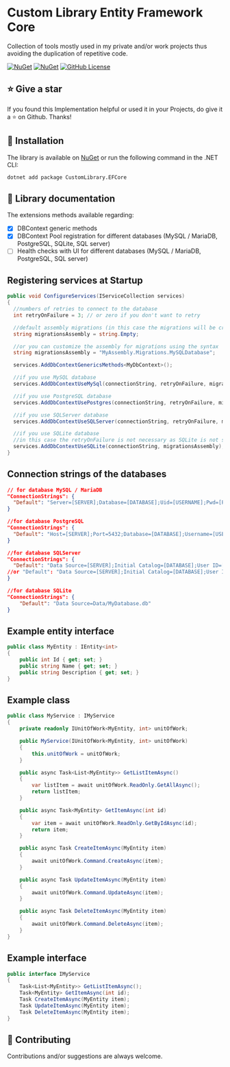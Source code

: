 # Custom Library Entity Framework Core
Collection of tools mostly used in my private and/or work projects thus avoiding the duplication of repetitive code.

[![NuGet](https://img.shields.io/nuget/v/CustomLibrary.EFCore.svg?style=for-the-badge)](https://www.nuget.org/packages/CustomLibrary.EFCore)
[![NuGet](https://img.shields.io/nuget/dt/CustomLibrary.EFCore.svg?style=for-the-badge)](https://www.nuget.org/packages/CustomLibrary.EFCore)
[![GitHub License](https://img.shields.io/github/license/AngeloDotNet/CustomLibrary.EFCore?style=for-the-badge)](https://github.com/AngeloDotNet/CustomLibrary.EFCore/blob/main/LICENSE)

## :star: Give a star
If you found this Implementation helpful or used it in your Projects, do give it a :star: on Github. Thanks!

## :dvd: Installation
The library is available on [NuGet](https://www.nuget.org/packages/CustomLibrary.EFCore) or run the following command in the .NET CLI:

```bash
dotnet add package CustomLibrary.EFCore
```

## :memo: Library documentation
The extensions methods available regarding:

- [x] DBContext generic methods<br>
- [x] DBContext Pool registration for different databases (MySQL / MariaDB, PostgreSQL, SQLite, SQL server)
- [ ] Health checks with UI for different databases (MySQL / MariaDB, PostgreSQL, SQL server)

## Registering services at Startup
```csharp
public void ConfigureServices(IServiceCollection services)
{
  //numbers of retries to connect to the database
  int retryOnFailure = 3; // or zero if you don't want to retry

  //default assembly migrations (in this case the migrations will be created in the DbContext assembly)
  string migrationsAssembly = string.Empty;

  //or you can customize the assembly for migrations using the syntax
  string migrationsAssembly = "MyAssembly.Migrations.MySQLDatabase";

  services.AddDbContextGenericsMethods<MyDbContext>();

  //if you use MySQL database
  services.AddDbContextUseMySql(connectionString, retryOnFailure, migrationsAssembly);

  //if you use PostgreSQL database
  services.AddDbContextUsePostgres(connectionString, retryOnFailure, migrationsAssembly);

  //if you use SQLServer database
  services.AddDbContextUseSQLServer(connectionString, retryOnFailure, migrationsAssembly);

  //if you use SQLite database
  //in this case the retryOnFailure is not necessary as SQLite is not subject to transient errors
  services.AddDbContextUseSQLite(connectionString, migrationsAssembly);
}
```

## Connection strings of the databases
```json
// for database MySQL / MariaDB
"ConnectionStrings": {
  "Default": "Server=[SERVER];Database=[DATABASE];Uid=[USERNAME];Pwd=[PASSWORD];Port=3306"
}

//for database PostgreSQL
"ConnectionStrings": {
  "Default": "Host=[SERVER];Port=5432;Database=[DATABASE];Username=[USERNAME];Password=[PASSWORD]"
}

//for database SQLServer
"ConnectionStrings": {
  "Default": "Data Source=[SERVER];Initial Catalog=[DATABASE];User ID=[USERNAME];Password=[PASSWORD]"
//or "Default": "Data Source=[SERVER];Initial Catalog=[DATABASE];User ID=[USERNAME];Password=[PASSWORD];Encrypt=False"
}

//for database SQLite
"ConnectionStrings": {
    "Default": "Data Source=Data/MyDatabase.db"
}
```

## Example entity interface
```csharp
public class MyEntity : IEntity<int>
{
    public int Id { get; set; }
    public string Name { get; set; }
    public string Description { get; set; }
}
```

## Example class
```csharp
public class MyService : IMyService
{
    private readonly IUnitOfWork<MyEntity, int> unitOfWork;

    public MyService(IUnitOfWork<MyEntity, int> unitOfWork)
    {
        this.unitOfWork = unitOfWork;
    }

    public async Task<List<MyEntity>> GetListItemAsync()
    {
        var listItem = await unitOfWork.ReadOnly.GetAllAsync();
        return listItem;
    }

    public async Task<MyEntity> GetItemAsync(int id)
    {
        var item = await unitOfWork.ReadOnly.GetByIdAsync(id);
        return item;
    }

    public async Task CreateItemAsync(MyEntity item)
    {
        await unitOfWork.Command.CreateAsync(item);
    }

    public async Task UpdateItemAsync(MyEntity item)
    {
        await unitOfWork.Command.UpdateAsync(item);
    }

    public async Task DeleteItemAsync(MyEntity item)
    {
        await unitOfWork.Command.DeleteAsync(item);
    }
}
```

## Example interface
```csharp
public interface IMyService
{
    Task<List<MyEntity>> GetListItemAsync();
    Task<MyEntity> GetItemAsync(int id);
    Task CreateItemAsync(MyEntity item);
    Task UpdateItemAsync(MyEntity item);
    Task DeleteItemAsync(MyEntity item);
}
```

## :muscle: Contributing

Contributions and/or suggestions are always welcome.

